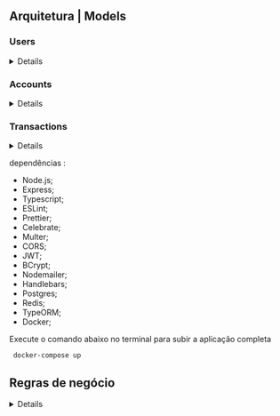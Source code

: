 ## Arquitetura | Models

### Users

<details>

- id —> PK
- username (o @ do usuário)
- password (_hasheada_)
- accountId —> _FK_ Accounts[id]

</details>

### Accounts

<details>

- id —> _PK_
- balance

</details>

### Transactions

<details>

- id —> _PK_
- debitedAccountId —> _FK_ Accounts[id]
- creditedAccountId —> _FK_ Accounts[id]
- value
- createdAt

</details>

dependências :

- Node.js;
- Express;
- Typescript;
- ESLint;
- Prettier;
- Celebrate;
- Multer;
- CORS;
- JWT;
- BCrypt;
- Nodemailer;
- Handlebars;
- Postgres;
- Redis;
- TypeORM;
- Docker;

Execute o comando abaixo no terminal para subir a aplicação completa

```
 docker-compose up

```

## Regras de negócio

<details>

- Qualquer pessoa deverá poder fazer parte da NG. Para isso, basta realizar o cadastro informando _username_ e _password_

- Deve-se garantir que cada _username_ seja único e composto por, pelo menos, 3 caracteres.

- Deve-se garantir que a _password_ seja composta por pelo menos 8 caracteres, um número e uma letra maiúscula. Lembre-se que ela deverá ser _hashada_ ao ser armazenada no banco.

- Durante o processo de cadastro de um novo usuário, sua respectiva conta deverá ser criada automaticamente na tabela **Accounts** com um _balance_ de R$ 100,00. É importante ressaltar que caso ocorra algum problema e o usuário não seja criado, a tabela **Accounts** não deverá ser afetada.

- Todo usuário deverá conseguir logar na aplicação informando _username_ e _password._ Caso o login seja bem-sucedido, um token JWT (com 24h de validade) deverá ser fornecido.

- Todo usuário logado (ou seja, que apresente um token válido) deverá ser capaz de visualizar seu próprio _balance_ atual. Um usuário A não pode visualizar o _balance_ de um usuário B, por exemplo.

- Todo usuário logado (ou seja, que apresente um token válido) deverá ser capaz de realizar um _cash-out_ informando o _username_ do usuário que sofrerá o _cash-in_), caso apresente _balance_ suficiente para isso. Atente-se ao fato de que um usuário não deverá ter a possibilidade de realizar uma transferência para si mesmo.

- Toda nova transação bem-sucedida deverá ser registrada na tabela **Transactions**. Em casos de falhas transacionais, a tabela **Transactions** não deverá ser afetada.

- Todo usuário logado (ou seja, que apresente um token válido) deverá ser capaz de visualizar as transações financeiras (_cash-out_ e _cash-in_) que participou. Caso o usuário não tenha participado de uma determinada transação, ele nunca poderá ter acesso à ela.

- Todo usuário logado (ou seja, que apresente um token válido) deverá ser capaz de filtrar as transações financeiras que participou por:
  - Data de realização da transação e/ou
    - Transações de _cash-out;_
    - Transações de _cash-in._

</details>
